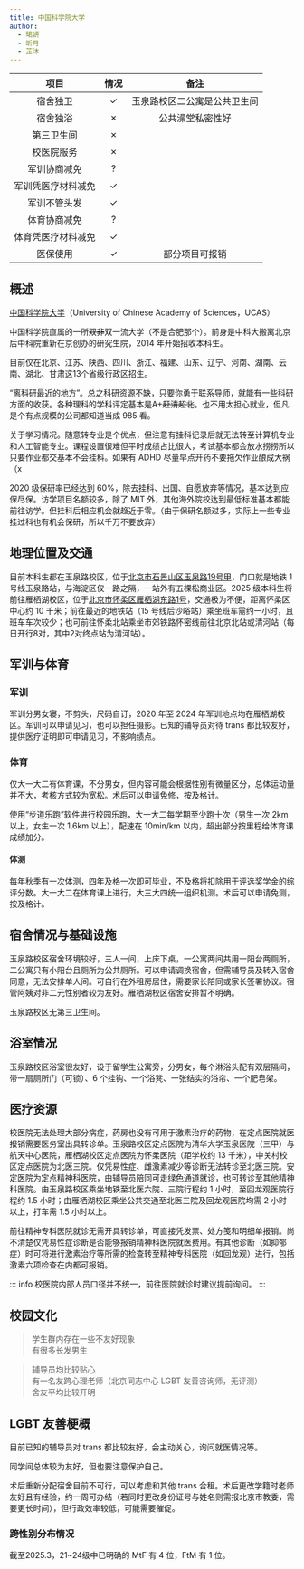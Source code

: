 ```yaml
---
title: 中国科学院大学
author:
  - 珺妍
  - 昕月
  - 芷沐
---
```


|项目|情况|   备注     |
|:---:|:---:| :----------: |
|宿舍独卫|✓ |玉泉路校区二公寓是公共卫生间|
|宿舍独浴|✗ |公共澡堂私密性好|
|第三卫生间|✗||
|校医院服务|✗||
|军训协商减免|?||
|军训凭医疗材料减免|✓||
|军训不管头发|✓||
|体育协商减免|?||
|体育凭医疗材料减免|✓||
|医保使用|✓|部分项目可报销|

## 概述

[中国科学院大学](https://bkjy.ucas.ac.cn/)（University of Chinese Academy of Sciences，UCAS）

中国科学院直属的一所~~双非~~双一流大学（不是合肥那个）。前身是中科大搬离北京后中科院重新在京创办的研究生院，2014 年开始招收本科生。

目前仅在北京、江苏、陕西、四川、浙江、福建、山东、辽宁、河南、湖南、云南、湖北、甘肃这13个省级行政区招生。

“离科研最近的地方”。总之科研资源不缺，只要你勇于联系导师，就能有一些科研方面的收获。各种理科的学科评定基本是A+~~赶清超北~~。也不用太担心就业，但凡是个有点规模的公司都知道当成 985 看。

关于学习情况。随意转专业是个优点，但注意有挂科记录后就无法转至计算机专业和人工智能专业。课程设置很难但平时成绩占比很大，考试基本都会放水捞捞所以只要作业都交基本不会挂科。如果有 ADHD 尽量早点开药不要拖欠作业酿成大祸（x

2020 级保研率已经达到 60%，除去挂科、出国、自愿放弃等情况，基本达到应保尽保。访学项目名额较多，除了 MIT 外，其他海外院校达到最低标准基本都能前往访学。但挂科后相应机会就趋近于零。（由于保研名额过多，实际上一些专业挂过科也有机会保研，所以千万不要放弃）

## 地理位置及交通

目前本科生都在玉泉路校区，位于[北京市石景山区玉泉路19号甲](https://surl.amap.com/5v97IBV1u9HR)，门口就是地铁 1 号线玉泉路站，与海淀区仅一路之隔，一站外有五棵松商业区。2025 级本科生将前往雁栖湖校区，位于[北京市怀柔区雁栖湖东路1号](https://surl.amap.com/i0X1In1w9zI)，交通极为不便，距离怀柔区中心约 10 千米；前往最近的地铁站（15 号线后沙峪站）乘坐班车需约一小时，且班车车次较少；也可前往怀柔北站乘坐市郊铁路怀密线前往北京北站或清河站（每日开行8对，其中2对终点站为清河站）。

## 军训与体育

### 军训

军训分男女寝，不剪头，尺码自订，2020 年至 2024 年军训地点均在雁栖湖校区。军训可以申请见习，也可以担任摄影。已知的辅导员对待 trans 都比较友好，提供医疗证明即可申请见习，不影响绩点。

### 体育

仅大一大二有体育课，不分男女，但内容可能会根据性别有微量区分，总体运动量并不大，考核方式较为宽松。术后可以申请免修，按及格计。

使用“步道乐跑”软件进行校园乐跑，大一大二每学期至少跑十次（男生一次 2km 以上，女生一次 1.6km 以上），配速在 10min/km 以内，超出部分按里程给体育课成绩加分。

<!--
足球课老师已经更换，故将此段隐藏
>editor 所上的足球课，只要传球动作标准，分数即可 90+
>
>~~（还不是因为人少）~~
-->

#### 体测

每年秋季有一次体测，四年及格一次即可毕业，不及格将扣除用于评选奖学金的综评分数。大一大二在体育课上进行，大三大四统一组织机测。术后可以申请免测，按及格计。

## 宿舍情况与基础设施

玉泉路校区宿舍环境较好，三人一间，上床下桌，一公寓两间共用一阳台两厕所，二公寓只有小阳台且厕所为公共厕所。可以申请调换宿舍，但需辅导员及转入宿舍同意，无法安排单人间。可自行在外租房居住，需要家长陪同或家长签署协议。宿管阿姨对非二元性别者较为友好。雁栖湖校区宿舍安排暂不明确。

玉泉路校区无第三卫生间。

## 浴室情况

玉泉路校区浴室很友好，设于留学生公寓旁，分男女，每个淋浴头配有双层隔间，带一扇厕所门（可锁）、6 个挂钩、一个浴凳、一张结实的浴帘、一个肥皂架。

## 医疗资源

校医院无法处理大部分病症，药房也没有可用于激素治疗的药物，在定点医院就医报销需要医务室出具转诊单。玉泉路校区定点医院为清华大学玉泉医院（三甲）与航天中心医院，雁栖湖校区定点医院为怀柔医院（距学校约 13 千米），中关村校区定点医院为北医三院。仅凭易性症、雌激素减少等诊断无法转诊至北医三院。安定医院为定点精神科医院，由辅导员陪同可走绿色通道就诊，也可转诊至其他精神科医院。由玉泉路校区乘坐地铁至北医六院、三院行程约 1 小时，至回龙观医院行程约 1.5 小时；由雁栖湖校区乘坐公共交通至北医三院及回龙观医院均需 2 小时以上，打车需 1.5 小时以上。

前往精神专科医院就诊无需开具转诊单，可直接凭发票、处方笺和明细单报销。尚不清楚仅凭易性症诊断是否能够报销精神科医院就医费用。有其他诊断（如抑郁症）时可将进行激素治疗等所需的检查转至精神专科医院（如回龙观）进行，包括激素六项检查在内都可报销。

::: info
校医院内部人员口径并不统一，前往医院就诊时建议提前询问。
:::

## 校园文化

> 学生群内存在一些不友好现象  
> 有很多长发男生

> 辅导员均比较贴心  
> 有一名友跨心理老师（北京同志中心 LGBT 友善咨询师，无评测）  
> 舍友平均比较开明

## LGBT 友善梗概

目前已知的辅导员对 trans 都比较友好，会主动关心，询问就医情况等。

同学间总体较为友好，但也要注意保护自己。

术后重新分配宿舍目前不可行，可以考虑和其他 trans 合租。术后更改学籍时老师友好且有经验，约一周可办结（若同时更改身份证号与姓名则需报北京市教委，需要更长时间），但行政效率较低，可能需要催促。

### 跨性别分布情况

截至2025.3，21~24级中已明确的 MtF 有 4 位，FtM 有 1 位。

<!--
### 院系探路

## 其他信息
-->
